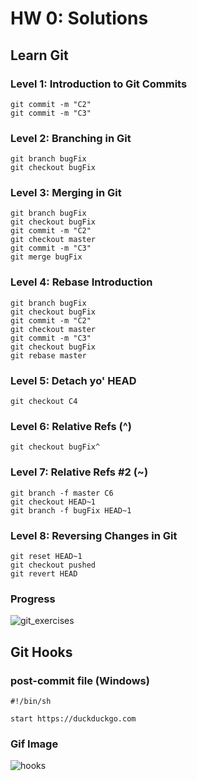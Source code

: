 # HW 0: Solutions

## Learn Git

### Level 1: Introduction to Git Commits
```
git commit -m "C2"
git commit -m "C3"
```

### Level 2: Branching in Git
```
git branch bugFix
git checkout bugFix
```

### Level 3: Merging in Git
```
git branch bugFix
git checkout bugFix
git commit -m "C2"
git checkout master
git commit -m "C3"
git merge bugFix
```

### Level 4: Rebase Introduction
```
git branch bugFix
git checkout bugFix
git commit -m "C2"
git checkout master
git commit -m "C3"
git checkout bugFix
git rebase master
```

### Level 5: Detach yo' HEAD
```
git checkout C4
```

### Level 6: Relative Refs (^)
```
git checkout bugFix^
```

### Level 7: Relative Refs #2 (~)
```
git branch -f master C6
git checkout HEAD~1
git branch -f bugFix HEAD~1
```

### Level 8: Reversing Changes in Git
```
git reset HEAD~1
git checkout pushed
git revert HEAD
```

### Progress

![git_exercises](https://cloud.githubusercontent.com/assets/9170076/9653002/70c7dade-51ee-11e5-8490-e722bf52b4dc.JPG)

## Git Hooks

### post-commit file (Windows)
```
#!/bin/sh

start https://duckduckgo.com
```

### Gif Image

![hooks](https://cloud.githubusercontent.com/assets/9170076/9693443/7ec7a1e2-531e-11e5-828b-61e123ee30b0.gif)

